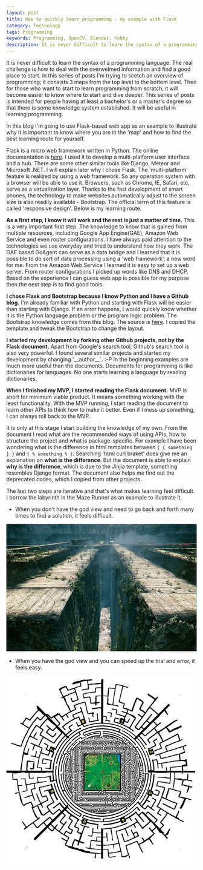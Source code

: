 ```yaml
---
layout: post
title: How to quickly learn programming - my example with Flask
category: Technology
tags: Programming
keywords: Programming, OpenCV, Blender, hobby
description: It is never difficult to learn the syntax of a programming language. The real challenge is how to deal with the overwelmed information and find a good place to start. In this series of posts I'm trying to scetch an overview of programming; it consists 3 maps from the top level to the bottom level. Then for those who want to start to learn programming from scratch, it will become easier to know where to start and dive deeper. This series of posts is intended for people having at least a bachelor's or a master's degree so that there is some knowledge system established. It will be useful in learning programming.
---
```


It is never difficult to learn the syntax of a programming language. The real challenge is how to deal with the overwelmed information and find a good place to start. In this series of posts I'm trying to scetch an overview of programming; it consists 3 maps from the top level to the bottom level. Then for those who want to start to learn programming from scratch, it will become easier to know where to start and dive deeper. This series of posts is intended for people having at least a bachelor's or a master's degree so that there is some knowledge system established. It will be useful in learning programming.

In this blog I'm going to use Flask-based web app as an example to illustrate why it is important to know where you are in the 'map' and how to find the best learning route for yourself.

Flask is a micro web framework written in Python. The online documentation is [here](http://flask.pocoo.org/). I used it to develop a multi-platform user interface and a hub. There are some other similar tools like Django, Meteor and Microsoft .NET. I will explain later why I chose Flask. The 'multi-platform' feature is realized by using a web framework. So any operation system with a browser will be able to use it. Browsers, such as Chrome, IE, Safari, etc, serve as a virtualization layer. Thanks to the fast development of smart phones, the technology to make websites automatically adjust to the screen size is also readily available - Bootstrap. The official term of this feature is called 'responsive design'. Below is my learning route:

**As a first step, I know it will work and the rest is just a matter of time.** This is a very important first step. The knowledge to know that is gained from multiple resources, including Google App Engine(GAE), Amazon Web Service and even router configurations. I have always paid attention to the technologies we use everyday and tried to understand how they work. The GAE based GoAgent can serve as a data bridge and I learned that it is possible to do sort of data processing using a 'web framework', a new word for me. From the Amazon Web Service I learned it is easy to set up a web server. From router configurations I picked up words like DNS and DHCP. Based on the experience I can guess web app is possible for my purpose then the next step is to find good tools.

**I chose Flask and Bootstrap because I know Python and I have a Github blog.** I'm already familiar with Python and starting with Flask will be easier than starting with Django. If an error happens, I would quickly know whether it is the Python language problem or the program logic problem. The Bootstrap knowledge comes from this blog. The source is [here](https://github.com/Yc-Chen/Yc-Chen.github.io). I copied the template and tweak the Bootstrap to change the layout.

**I started my development by forking other Github projects, not by the Flask document.** Apart from Google's search tool, Github's search tool is also very powerful. I found several similar projects and started my development by changing '_\_author__´. :-P In the beginning examples are much more useful than the documents. Documents for programming is like dictionaries for languages. No one starts learning a language by reading dictionaries.

**When I finished my MVP, I started reading the Flask document.** MVP is short for minimum viable product. It means something working with the least functionality. With the MVP running, I start reading the document to learn other APIs to think how to make it better. Even if I mess up something, I can always roll back to the MVP. 

It is only at this stage I start building the knowledge of my own. From the document I read what are the recommended ways of using APIs, how to structure the project and what is package-specific. For example I have been wondering what is the difference in html templates between `{ { something } }` and `{ % something % }`. Searching 'html curl braket' does give me an explanation on **what is the difference**. But the document is able to explain **why is the difference**, which is due to the Jinjia template, something resembles Django format. The document also helps me find out the deprecated codes, which I copied from other projects.

The last two steps are iterative and that's what makes learning feel difficult. I borrow the labyrinth in the Maze Runner as an example to illustrate it. 

* When you don't have the god view and need to go back and forth many times to find a solution, it feels difficult.

![1](/public/img/posts/maze.jpg "difficult feeling")

* When you have the god view and you can speed up the trial and error, it feels easy.

![2](/public/img/posts/maze_god_view.jpg "god view")




